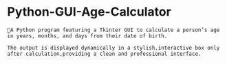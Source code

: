 # Python-GUI-Age-Calculator

`🎯A Python program featuring a Tkinter GUI to calculate a person’s age in years, months, and days from their date of birth.`

`The output is displayed dynamically in a stylish,interactive box only after calculation,providing a clean and professional interface.`